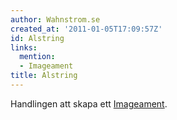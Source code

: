 ```yaml
---
author: Wahnstrom.se
created_at: '2011-01-05T17:09:57Z'
id: Alstring
links:
  mention:
  - Imageament
title: Alstring
---
```


Handlingen att skapa ett [Imageament].

  [Imageament]: Imageament